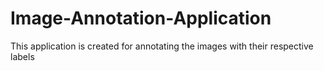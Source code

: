 # Image-Annotation-Application
This application is created for annotating the images with their respective labels
